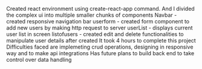 Created react environment using create-react-app command.
And I divided the complex ui into multiple smaller chunks of components
Navbar - created responsive navigation bar
userform - created form component to add new users by making http request to server
userList - displays current user list in screen
listofusers - created edit and delete functionalities to manipulate user details after created
It took 4 hours to complete this project
Difficulties faced are implemeting crud operations, designing in responsive way and to make api integrations
Has future plans to build back end to take control over data handling 
